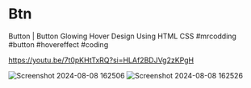 # Btn
Button | Button Glowing Hover Design Using HTML CSS #mrcodding #button #hovereffect #coding



https://youtu.be/7t0pKHtTxRQ?si=HLAf2BDJVg2zKPgH

![Screenshot 2024-08-08 162506](https://github.com/user-attachments/assets/a7840505-b974-4a86-a582-9633263e764c)
![Screenshot 2024-08-08 162526](https://github.com/user-attachments/assets/2a14d5c4-9cb4-4f7b-9d3a-bfd18564263a)

